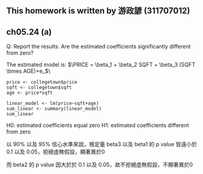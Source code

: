 ## This homework is written by 游政諺 (311707012)
## ch05.24 (a)
Q: Report the results. Are the estimated coefficients significantly different from zero?

The estimated model is:
$\PRICE = \beta_1 + \beta_2 SQFT + \beta_3 (SQFT \times AGE)+e_$\

```
price <- collegetown$price
sqft <- collegetown$sqft
age <- price*sqft

linear_model <- lm(price~sqft+age)
sum_linear <- summary(linear_model)
sum_linear

```
H0: estimated coefficients equal zero
H1: estimated coefficients different from zero

以 90% 以及 95% 信心水準來說，檢定量 beta3 以及 beta1 的 p value 皆遠小於 0.1 以及 0.05，拒絕虛無假設，顯著異於0

而 beta2 的 p value 因大於於 0.1 以及 0.05，故不拒絕虛無假設，不顯著異於0
